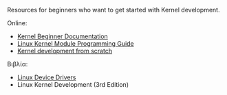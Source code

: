 Resources for beginners who want to get started with Kernel development.

Online:

* [Kernel Beginner Documentation](https://www.kernel.org/doc/html/v4.10/process/howto.html)
* [Linux Kernel Module Programming Guide](https://sysprog21.github.io/lkmpg/)
* [Kernel development from scratch](http://nuclear.mutantstargoat.com/articles/kerneldev/) 

Βιβλία:

* [Linux Device Drivers](https://www.oreilly.com/openbook/linuxdrive3/book/)
* Linux Kernel Development (3rd Edition)
